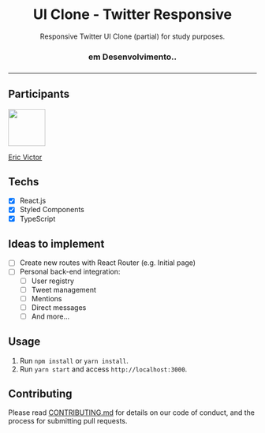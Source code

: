 <h1 align="center">
UI Clone - Twitter Responsive
</h1>

<p align="center">Responsive Twitter UI Clone (partial) for study purposes.</p>
<!-- <p align="center">Deployed <a href="https://rocketseat-twitter-clone.netlify.app/">here</a>.</p> -->
<h3 align="center">em Desenvolvimento..<h3/>

<hr>

## Participants

[<img src="https://avatars.githubusercontent.com/u/99108878?v=4" width="75px;"/>](https://github.com/ericvictorscosta)

[Eric Victor](https://github.com/ericvictorscosta)

## Techs

- [x] React.js
- [x] Styled Components
- [x] TypeScript

## Ideas to implement

- [ ] Create new routes with React Router (e.g. Initial page)
- [ ] Personal back-end integration:
  - [ ] User registry
  - [ ] Tweet management
  - [ ] Mentions
  - [ ] Direct messages
  - [ ] And more...

## Usage

1. Run `npm install` or `yarn install`.<br />
2. Run `yarn start` and access `http://localhost:3000`.<br />

## Contributing

Please read [CONTRIBUTING.md](CONTRIBUTING.md) for details on our code of conduct, and the process for submitting pull requests.
